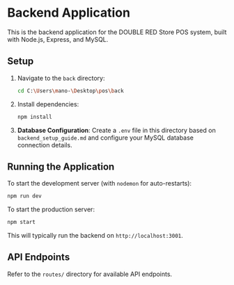 # Backend Application

This is the backend application for the DOUBLE RED Store POS system, built with Node.js, Express, and MySQL.

## Setup

1.  Navigate to the `back` directory:
    ```bash
    cd C:\Users\mano-\Desktop\pos\back
    ```
2.  Install dependencies:
    ```bash
    npm install
    ```
3.  **Database Configuration**: Create a `.env` file in this directory based on `backend_setup_guide.md` and configure your MySQL database connection details.

## Running the Application

To start the development server (with `nodemon` for auto-restarts):

```bash
npm run dev
```

To start the production server:

```bash
npm start
```

This will typically run the backend on `http://localhost:3001`.

## API Endpoints

Refer to the `routes/` directory for available API endpoints.
